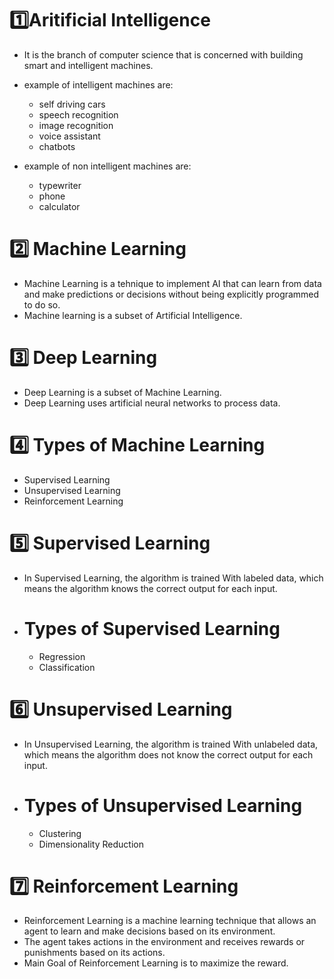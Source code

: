 # 1️⃣Aritificial Intelligence

- It is the branch of computer science that is concerned with building smart and intelligent machines.
- example of intelligent machines are:

  - self driving cars
  - speech recognition
  - image recognition
  - voice assistant
  - chatbots

- example of non intelligent machines are:
  - typewriter
  - phone
  - calculator

# 2️⃣ Machine Learning

- Machine Learning is a tehnique to implement AI that can learn from data and make predictions or decisions without being explicitly programmed to do so.
- Machine learning is a subset of Artificial Intelligence.

# 3️⃣ Deep Learning

- Deep Learning is a subset of Machine Learning.
- Deep Learning uses artificial neural networks to process data.

# 4️⃣ Types of Machine Learning

- Supervised Learning
- Unsupervised Learning
- Reinforcement Learning

# 5️⃣ Supervised Learning

- In Supervised Learning, the algorithm is trained With labeled data, which means the algorithm knows the correct output for each input.

- # Types of Supervised Learning
  - Regression
  - Classification

# 6️⃣ Unsupervised Learning

- In Unsupervised Learning, the algorithm is trained With unlabeled data, which means the algorithm does not know the correct output for each input.
- # Types of Unsupervised Learning
  - Clustering
  - Dimensionality Reduction

# 7️⃣ Reinforcement Learning

- Reinforcement Learning is a machine learning technique that allows an agent to learn and make decisions based on its environment.
- The agent takes actions in the environment and receives rewards or punishments based on its actions.
- Main Goal of Reinforcement Learning is to maximize the reward.
